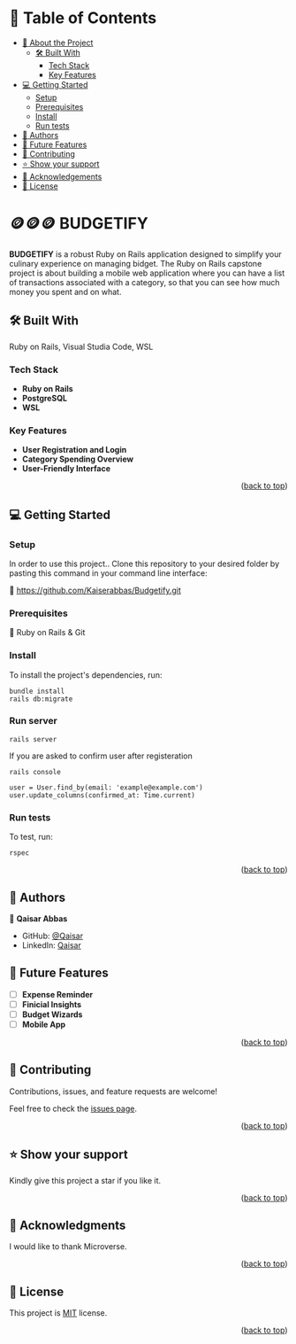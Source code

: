 <a name="readme-top"></a>

# 📗 Table of Contents

- [📖 About the Project](#about-project)
  - [🛠 Built With](#built-with)
    - [Tech Stack](#tech-stack)
    - [Key Features](#key-features)
- [💻 Getting Started](#getting-started)
  - [Setup](#setup)
  - [Prerequisites](#prerequisites)
  - [Install](#install)
  - [Run tests](#run-tests)
- [👥 Authors](#authors)
- [🔭 Future Features](#future-features)
- [🤝 Contributing](#contributing)
- [⭐️ Show your support](#support)
- [🙏 Acknowledgements](#acknowledgements)
- [📝 License](#license)

# 🪙🪙🪙  BUDGETIFY <a name="about-project"></a>

**BUDGETIFY** is a robust Ruby on Rails application designed to simplify your culinary experience on managing bidget. The Ruby on Rails capstone project is about building a mobile web application where you can have a list of transactions associated with a category, so that you can see how much money you spent and on what.

## 🛠 Built With <a name="built-with"></a>
Ruby on Rails, Visual Studia Code, WSL

### Tech Stack <a name="tech-stack"></a>

- **Ruby on Rails**
- **PostgreSQL**
- **WSL**

### Key Features <a name="key-features"></a>

- **User Registration and Login**
- **Category Spending Overview**
- **User-Friendly Interface**

<p align="right">(<a href="#readme-top">back to top</a>)</p>

## 💻 Getting Started <a name="getting-started"></a>

### Setup <a name="setup"></a>

In order to use this project.. Clone this repository to your desired folder by pasting this command in your command line interface:

🔗  https://github.com/Kaiserabbas/Budgetify.git

### Prerequisites <a name="prerequisites"></a>

💎  Ruby on Rails &  Git

### Install <a name="install"></a>

To install the project's dependencies, run:

```
bundle install
rails db:migrate
```

### Run server <a name="run tests"></a>
```
rails server
```
If you are asked to confirm user after registeration 

```
rails console 
```
```
user = User.find_by(email: 'example@example.com')
user.update_columns(confirmed_at: Time.current)
```

### Run tests <a name="run tests"></a>

To test, run:

```
rspec
```

<p align="right">(<a href="#readme-top">back to top</a>)</p>

## 👥 Authors <a name="authors"></a>

👤 **Qaisar Abbas**
- GitHub: [@Qaisar](https://github.com/Kaiserabbas)
- LinkedIn: [Qaisar](https://www.linkedin.com/in/qaisar-abbas-21a93840/)

## 🔭 Future Features <a name="future-features"></a>

- [ ] **Expense Reminder**
- [ ] **Finicial Insights**
- [ ] **Budget Wizards**
- [ ] **Mobile App**

<p align="right">(<a href="#readme-top">back to top</a>)</p>

## 🤝 Contributing <a name="contributing"></a>

Contributions, issues, and feature requests are welcome!

Feel free to check the [issues page](../../issues/).

<p align="right">(<a href="#readme-top">back to top</a>)</p>

## ⭐️ Show your support <a name="support"></a>

Kindly give this project a star if you like it.

<p align="right">(<a href="#readme-top">back to top</a>)</p>

## 🙏 Acknowledgments <a name="acknowledgements"></a>

I would like to thank Microverse.

<p align="right">(<a href="#readme-top">back to top</a>)</p>

## 📝 License <a name="license"></a>

This project is [MIT](/LICENSE) license.

<p align="right">(<a href="#readme-top">back to top</a>)</p>

